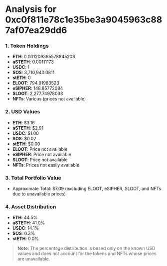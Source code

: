 # Analysis for 0xc0f811e78c1e35be3a9045963c887af07ea29dd6

### 1. Token Holdings
- **ETH**: 0.001209365578845203
- **aSTETH**: 0.00111173
- **USDC**: 1
- **SOS**: 3,710,940.0811
- **stETH**: 0
- **ELOOT**: 794.91983523
- **eSIPHER**: 148.85772084
- **SLOOT**: 2,277.74978038
- **NFTs**: Various (prices not available)

### 2. USD Values
- **ETH**: $3.16
- **aSTETH**: $2.91
- **USDC**: $1.00
- **SOS**: $0.02
- **stETH**: $0.00
- **ELOOT**: Price not available
- **eSIPHER**: Price not available
- **SLOOT**: Price not available
- **NFTs**: Prices not easily available

### 3. Total Portfolio Value
- Approximate Total: $7.09 (excluding ELOOT, eSIPHER, SLOOT, and NFTs due to unavailable prices)

### 4. Asset Distribution
- **ETH**: 44.5%
- **aSTETH**: 41.0%
- **USDC**: 14.1%
- **SOS**: 0.3%
- **stETH**: 0.0%

> **Note**: The percentage distribution is based only on the known USD values and does not account for the tokens and NFTs whose prices are unavailable.